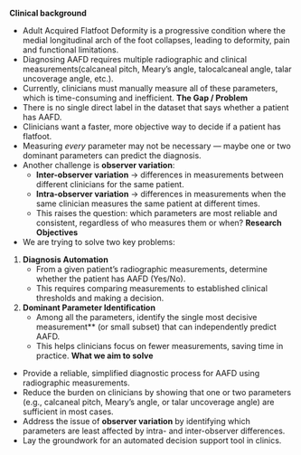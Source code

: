 **Clinical background**
- Adult Acquired Flatfoot Deformity is a progressive condition where the medial longitudinal arch of the foot collapses, leading to deformity, pain and functional limitations.
- Diagnosing AAFD requires multiple radiographic and clinical measurements(calcaneal pitch, Meary’s angle, talocalcaneal angle, talar uncoverage angle, etc.).
- Currently, clinicians must manually measure all of these parameters, which is time-consuming and inefficient.
**The Gap / Problem**
- There is no single direct label in the dataset that says whether a patient has AAFD.
- Clinicians want a faster, more objective way to decide if a patient has flatfoot.
- Measuring _every_ parameter may not be necessary — maybe one or two dominant parameters can predict the diagnosis.
- Another challenge is **observer variation**:
	- **Inter-observer variation** → differences in measurements between different clinicians for the same patient.
	- **Intra-observer variation** → differences in measurements when the same clinician measures the same patient at different times.
    - This raises the question: which parameters are most reliable and consistent, regardless of who measures them or when?
**Research Objectives**
- We are trying to solve two key problems:
1. **Diagnosis Automation**
    - From a given patient’s radiographic measurements, determine whether the patient has AAFD (Yes/No).
    - This requires comparing measurements to established clinical thresholds and making a decision.
2. **Dominant Parameter Identification**
    - Among all the parameters, identify the single most decisive measurement** (or small subset) that can independently predict AAFD.
    - This helps clinicians focus on fewer measurements, saving time in practice.
**What we aim to solve**
- Provide a reliable, simplified diagnostic process for AAFD using radiographic measurements.
- Reduce the burden on clinicians by showing that one or two parameters (e.g., calcaneal pitch, Meary’s angle, or talar uncoverage angle) are sufficient in most cases.
- Address the issue of **observer variation** by identifying which parameters are least affected by intra- and inter-observer differences.
- Lay the groundwork for an automated decision support tool in clinics.